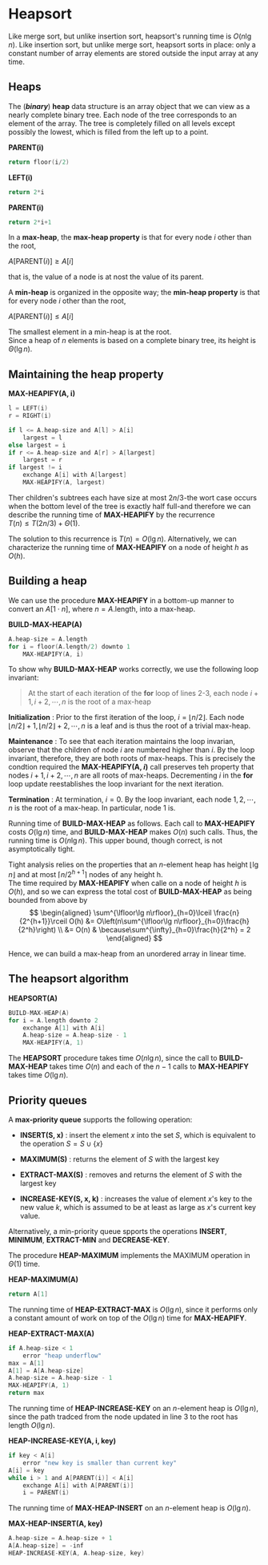 # Heapsort  

Like merge sort, but unlike insertion sort, heapsort's running time is $O(n\lg n)$. Like insertion sort, but unlike merge sort, heapsort sorts in place: only a constant number of array elements are stored outside the input array at any time.  

## **Heaps**  
The (***binary***) **heap** data structure is an array object that we can view as a nearly complete binary tree. Each node of the tree corresponds to an element of the array. The tree is completely filled on all levels except possibly the lowest, which is filled from the left up to a point. 

**PARENT(i)**
```c
return floor(i/2)
```
**LEFT(i)**
```c
return 2*i
```

**PARENT(i)**
```c
return 2*i+1
```

In a **max-heap**, the **max-heap property** is that for every node $i$ other than the root,  

$A[\text{PARENT}(i)]\ge A[i]$  

that is, the value of a node is at nost the value of its parent.  

A **min-heap** is organized in the opposite way; the **min-heap property** is that for every node $i$ other than the root,  

$A[\text{PARENT}(i)]\le A[i]$  

The smallest element in a min-heap is at the root.  
Since a heap of $n$ elements is based on a complete binary tree, its height is $\Theta(\lg n)$.  

## **Maintaining the heap property**  

**MAX-HEAPIFY(A, i)**
```c
l = LEFT(i)
r = RIGHT(i)

if l <= A.heap-size and A[l] > A[i]
    largest = l
else largest = i
if r <= A.heap-size and A[r] > A[largest]
    largest = r
if largest != i
    exchange A[i] with A[largest]
    MAX-HEAPIFY(A, largest)
```  

Ther children's subtrees each have size at most $2n/3$-the wort case occurs when the bottom level of the tree is exactly half full-and therefore we can describe the running time of **MAX-HEAPIFY** by the recurrence  
$T(n)\le T(2n/3)+\Theta(1)$.  

The solution to this recurrence is $T(n)=O(\lg n)$. Alternatively, we can characterize the running time of **MAX-HEAPIFY** on a node of height $h$ as $O(h)$.  

## **Building a heap**  

We can use the procedure **MAX-HEAPIFY** in a bottom-up manner to convert an $A[1\cdot n]$, where $n=A.\text{length}$, into a max-heap.

**BUILD-MAX-HEAP(A)**  
```c
A.heap-size = A.length
for i = floor(A.length/2) downto 1
    MAX-HEAPIFY(A, i)
```

To show why **BUILD-MAX-HEAP** works correctly, we use the following loop invariant:  

> At the start of each iteration of the **for** loop of lines 2-3, each node $i+1, i+2, \cdots, n$ is the root of a max-heap  

**Initialization** : Prior to the first iteration of the loop, $i=\lfloor n/2\rfloor$. Each node $\lfloor n/2\rfloor+1, \lfloor n/2\rfloor+2,\cdots,n$ is a leaf and is thus the root of a trivial max-heap.  

**Maintenance** : To see that each iteration maintains the loop invarian, observe that the children of node $i$ are numbered higher than $i$. By the loop invariant, therefore, they are both roots of max-heaps. This is precisely the condtion required the **MAX-HEAPIFY(A, $i$)** call preserves teh property that nodes $i+1, i+2,\cdots,n$ are all roots of max-heaps. Decrementing $i$ in the **for** loop update reestablishes the loop invariant for the next iteration.  

**Termination** : At termination, $i=0$. By the loop invariant, each node $1, 2,\cdots,n$ is the root of a max-heap. In particular, node 1 is.  

Running time of **BUILD-MAX-HEAP** as follows. Each call to **MAX-HEAPIFY** costs $O(\lg n)$ time, and **BUILD-MAX-HEAP** makes $O(n)$ such calls. Thus, the running time is $O(n\lg n)$. This upper bound, though correct, is not asymptotically tight.  

Tight analysis relies on the properties that an $n$-element heap has height $\lfloor\lg n\rfloor$ and at most $\lceil n/2^{h+1}\rceil$ nodes of any height h.  
The time required by **MAX-HEAPIFY** when calle on a node of height $h$ is $O(h)$, and so we can express the total cost of **BUILD-MAX-HEAP** as being bounded from above by  
$$
\begin{aligned}
 \sum^{\lfloor\lg n\rfloor}_{h=0}\lceil \frac{n}{2^{h+1}}\rceil O(h) &= O\left(n\sum^{\lfloor\lg n\rfloor}_{h=0}\frac{h}{2^h}\right) \\
&= O(n) & \because\sum^{\infty}_{h=0}\frac{h}{2^h} = 2   
\end{aligned}
$$  

Hence, we can build a max-heap from an unordered array in linear time.  

## **The heapsort algorithm**

**HEAPSORT(A)**
```c
BUILD-MAX-HEAP(A)
for i = A.length downto 2
    exchange A[1] with A[i]
    A.heap-size = A.heap-size - 1
    MAX-HEAPIFY(A, 1)
```  

The **HEAPSORT** procedure takes time $O(n \lg n)$, since the call to **BUILD-MAX-HEAP** takes time $O(n)$ and each of the $n-1$ calls to **MAX-HEAPIFY** takes time $O(\lg n)$.  

## **Priority queues**  

A **max-priority queue** supports the following operation:  
- **INSERT(S, x)** : insert the element $x$ into the set $S$, which is equivalent to the operation $S = S\cup \{x\}$

- **MAXIMUM(S)** : returns the element of $S$ with the largest key

- **EXTRACT-MAX(S)** : removes and returns the element of $S$ with the largest key  

- **INCREASE-KEY(S, x, k)** : increases the value of element $x$'s key to the new value $k$, which is assumed to be at least as large as $x$'s current key value. 

Alternatively, a min-priority queue spports the operations **INSERT**, **MINIMUM**, **EXTRACT-MIN** and **DECREASE-KEY**.

The procedure **HEAP-MAXIMUM** implements the MAXIMUM operation in $\Theta(1)$ time.  

**HEAP-MAXIMUM(A)**
```c
return A[1]
```  

The running time of **HEAP-EXTRACT-MAX** is $O(\lg n)$, since it performs only a constant amount of work on top of the $O(\lg n)$ time for **MAX-HEAPIFY**.

**HEAP-EXTRACT-MAX(A)**
```c
if A.heap-size < 1
    error "heap underflow"
max = A[1]
A[1] = A[A.heap-size]
A.heap-size = A.heap-size - 1
MAX-HEAPIFY(A, 1)
return max
```

The running time of **HEAP-INCREASE-KEY** on an $n$-element heap is $O(\lg n)$, since the path tradced from the node updated in line 3 to the root has length $O(\lg n)$.

**HEAP-INCREASE-KEY(A, i, key)**
```c
if key < A[i]
    error "new key is smaller than current key"
A[i] = key
while i > 1 and A[PARENT(i)] < A[i]
    exchange A[i] with A[PARENT(i)]
    i = PARENT(i)
```

The running time of **MAX-HEAP-INSERT** on an $n$-element heap is $O(\lg n)$.

**MAX-HEAP-INSERT(A, key)**
```c
A.heap-size = A.heap-size + 1
A[A.heap-size] = -inf
HEAP-INCREASE-KEY(A, A.heap-size, key)
```